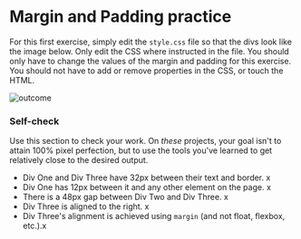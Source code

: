 # Margin and Padding practice

For this first exercise, simply edit the `style.css` file so that the divs look like the image below. Only edit the CSS where instructed in the file.  You should only have to change the values of the margin and padding for this exercise. You should not have to add or remove properties in the CSS, or touch the HTML.

![outcome](./desired-outcome.png)

### Self-check 
Use this section to check your work. On _these_ projects, your goal isn't to attain 100% pixel perfection, but to use the tools you've learned to get relatively close to the desired output.

- Div One and Div Three have 32px between their text and border. x
- Div One has 12px between it and any other element on the page. x
- There is a 48px gap between Div Two and Div Three. x
- Div Three is aligned to the right. x
- Div Three's alignment is achieved using `margin` (and not float, flexbox, etc.).x